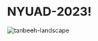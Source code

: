 # NYUAD-2023!
![tanbeeh-landscape](https://user-images.githubusercontent.com/79907283/235289093-3e7e958c-9427-448d-b2c5-d7d753394931.png)
